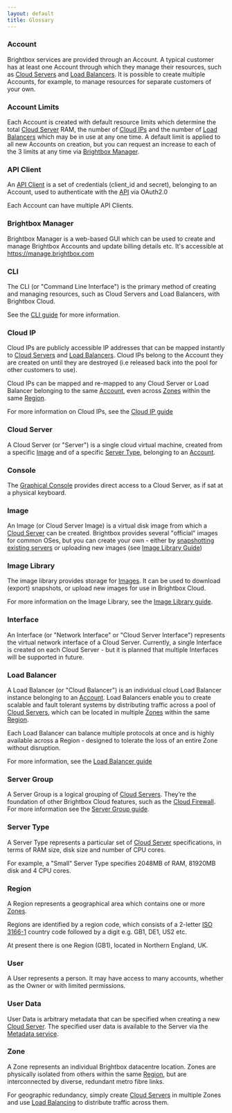 ```yaml
---
layout: default
title: Glossary
---
```


### Account

Brightbox services are provided through an Account. A typical customer has at
least one Account through which they manage their resources, such as 
[Cloud Servers](#cloud_server) and [Load Balancers](#load_balancer). It is possible
to create multiple Accounts, for example, to manage resources for separate
customers of your own.

### Account Limits

Each Account is created with default resource limits which determine the total
[Cloud Server](#cloud_server) RAM, the number of [Cloud IPs](#cloud_ip) and the
number of [Load Balancers](#load_balancer) which may be in use at any one time.
A default limit is applied to all new Accounts on creation, but you can request
an increase to each of the 3 limits at any time via
[Brightbox Manager](#brightbox_manager).

### API Client

An [API Client](/reference/api-clients/) is a set of credentials (client_id and secret), belonging
to an Account, used to authenticate with the [API](/reference/api) via OAuth2.0

Each Account can have multiple API Clients.

### Brightbox Manager

Brightbox Manager is a web-based GUI which can be used to create and
manage Brightbox Accounts and update billing details etc.  It's
accessible at https://manage.brightbox.com

### CLI

The CLI (or "Command Line Interface") is the primary method of creating and
managing resources, such as Cloud Servers and Load Balancers, with Brightbox
Cloud.

See the [CLI guide](/guides/cli/) for more information.

### Cloud IP

Cloud IPs are publicly accessible IP addresses that can be mapped instantly
to [Cloud Servers](#cloud_server) and [Load Balancers](#load_balancer). Cloud IPs
belong to the Account they are created on until they are destroyed (i.e released 
back into the pool for other customers to use).

Cloud IPs can be mapped and re-mapped to any Cloud Server or Load Balancer
belonging to the same [Account](#account), even across [Zones](#zone) within
the same [Region](#region).

For more information on Cloud IPs, see the [Cloud IP guide](/guides/cli/cloud-ips/)

### Cloud Server

A Cloud Server (or "Server") is a single cloud virtual machine, created from a
specific [Image](#image) and of a specific [Server Type](#server_type), belonging
to an [Account](#account).

### Console

The [Graphical Console](/guides/cli/graphical-console/) provides direct access to a Cloud Server, as if sat at a physical keyboard.

### Image

An Image (or Cloud Server Image) is a virtual disk image from which a
[Cloud Server](#cloud_server) can be created. Brightbox provides several "official"
images for common OSes, but you can create your own - either by
[snapshotting existing servers](/guides/cli/create-a-snapshot/) or uploading
new images (see [Image Library Guide](/guides/cli/image-library))

### Image Library

The image library provides storage for [Images](#image). It can be used to
download (export) snapshots, or upload new images for use in Brightbox Cloud.

For more information on the Image Library, see the
[Image Library guide](/guides/cli/image-library/).

### Interface

An Interface (or "Network Interface" or "Cloud Server Interface") represents
the virtual network interface of a Cloud Server. Currently, a single Interface is
created on each Cloud Server - but it is planned that multiple Interfaces will
be supported in future.

### Load Balancer

A Load Balancer (or "Cloud Balancer") is an individual cloud Load Balancer
instance belonging to an [Account](#account). Load Balancers enable you to 
create scalable and fault tolerant systems by distributing traffic across a
pool of [Cloud Servers](#cloud_server), which can be located in multiple
[Zones](#zone) within the same [Region](#region).

Each Load Balancer can balance multiple protocols at once and is highly
available across a Region - designed to tolerate the loss of an entire
Zone without disruption.

For more information, see the [Load Balancer guide](/guides/cli/load-balancers)

### Server Group

A Server Group is a logical grouping of [Cloud Servers](#cloud_server). They’re the foundation of other Brightbox Cloud features, such as the [Cloud Firewall](#cloud_firewall). For more information see the [Server Group guide](/guides/cli/server-groups/).

### Server Type

A Server Type represents a particular set of [Cloud Server](#cloud_server)
specifications, in terms of RAM size, disk size and number of CPU cores.

For example, a "Small" Server Type specifies 2048MB of RAM, 81920MB disk and
4 CPU cores.

### Region

A Region represents a geographical area which contains one or more [Zones](#zone).

Regions are identified by a region code, which consists of a 2-letter
[ISO 3166-1](http://en.wikipedia.org/wiki/ISO_3166-1_alpha-2) country code
followed by a digit e.g. GB1, DE1, US2 etc.

At present there is one Region (GB1), located in Northern England, UK.

### User

A User represents a person. It may have access to many accounts, whether as
the Owner or with limited permissions.

### User Data

User Data is arbitrary metadata that can be specified when creating a new
[Cloud Server](#cloud_server). The specified user data is available to the Server
via the [Metadata service](/guides/cli/user-data/).

### Zone

A Zone represents an individual Brightbox datacentre location. Zones are physically
isolated from others within the same [Region](#region), but are interconnected
by diverse, redundant metro fibre links.

For geographic redundancy, simply create [Cloud Servers](#cloud_server) in multiple
Zones and use [Load Balancing](#load_balancer) to distribute traffic across them.


